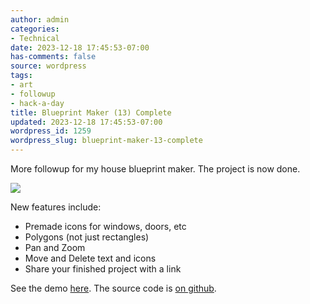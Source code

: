 ```yaml
---
author: admin
categories:
- Technical
date: 2023-12-18 17:45:53-07:00
has-comments: false
source: wordpress
tags:
- art
- followup
- hack-a-day
title: Blueprint Maker (13) Complete
updated: 2023-12-18 17:45:53-07:00
wordpress_id: 1259
wordpress_slug: blueprint-maker-13-complete
---
```

More followup for my house blueprint maker. The project is now done.

[![](/wp-content/uploads/2023/12/2023-12-18-194312_1920x1080_scrot-crop.png)](https://za3k.github.io/ha3k-13-blueprint/)

New features include:

-   Premade icons for windows, doors, etc
-   Polygons (not just rectangles)
-   Pan and Zoom
-   Move and Delete text and icons
-   Share your finished project with a link

See the demo [here](https://za3k.github.io/ha3k-13-blueprint/). The source code is [on github](https://github.com/za3k/ha3k-13-blueprint).
